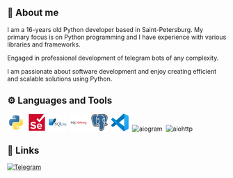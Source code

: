 ## 🦊 About me
I am a 16-years old Python developer based in Saint-Petersburg. My primary focus is on Python programming and I have experience with various libraries and frameworks. 

Engaged in professional development of telegram bots of any complexity. 

I am passionate about software development and enjoy creating efficient and scalable solutions using Python.
## ⚙ Languages and Tools
<div>
<img src="https://raw.githubusercontent.com/devicons/devicon/55609aa5bd817ff167afce0d965585c92040787a/icons/python/python-original.svg" title="Python" alt="Python" width="40" height="40"/>&nbsp;
<img src="https://raw.githubusercontent.com/devicons/devicon/55609aa5bd817ff167afce0d965585c92040787a/icons/selenium/selenium-original.svg" title="Selenium" alt="Selenium" width="40" height="40"/>&nbsp;
<img src="https://raw.githubusercontent.com/devicons/devicon/55609aa5bd817ff167afce0d965585c92040787a/icons/sqlite/sqlite-original-wordmark.svg" title="SQLite" alt="SQLite" width="40" height="40"/>&nbsp;
<img src="https://raw.githubusercontent.com/devicons/devicon/55609aa5bd817ff167afce0d965585c92040787a/icons/sqlalchemy/sqlalchemy-original-wordmark.svg" title="SQLAlchemy" alt="SQLAlchemy" width="40" height="40"/>&nbsp;
<img src="https://raw.githubusercontent.com/devicons/devicon/55609aa5bd817ff167afce0d965585c92040787a/icons/postgresql/postgresql-original.svg" title="PostgreSQL" alt="PostgreSQL" width="40" height="40"/>&nbsp;
<img src="https://raw.githubusercontent.com/devicons/devicon/55609aa5bd817ff167afce0d965585c92040787a/icons/vscode/vscode-original.svg" title="VSCode" alt="VSCode" width="40" height="40"/>&nbsp;
<img src="https://aiogram.dev/img/logo.c95d892f.png" title="aiogram" alt="aiogram" width="40" height="40"/>&nbsp;
<img src="https://pypi-camo.global.ssl.fastly.net/aac5c25bd38750c85c46e0c3911f956b99dff4ce/68747470733a2f2f7261772e67697468756275736572636f6e74656e742e636f6d2f61696f2d6c6962732f61696f687474702f6d61737465722f646f63732f61696f687474702d706c61696e2e737667" title="aiohttp " alt="aiohttp" width="40" height="40"/>&nbsp;
</div>

## 🔗 Links
<a href="https://t.me/belyashik2k" target="_blank">
<img src="https://upload.wikimedia.org/wikipedia/commons/thumb/8/82/Telegram_logo.svg/512px-Telegram_logo.svg.png?20220101141644" title="Telegram " alt="Telegram" width="40" height="40"/>
</a>
